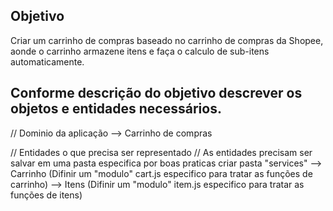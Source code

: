 ## Objetivo
Criar um carrinho de compras baseado no carrinho de compras da Shopee, aonde o carrinho armazene itens e faça o calculo de sub-itens automaticamente.


## Conforme descrição do objetivo descrever os objetos e entidades necessários.

// Dominio da aplicação 
--> Carrinho de compras

// Entidades o que precisa ser representado
// As entidades precisam ser salvar em uma pasta especifica por boas praticas criar pasta "services"
--> Carrinho (Difinir um "modulo" cart.js especifico para tratar as funções de carrinho)
--> Itens (Difinir um "modulo" item.js especifico para tratar as funções de itens)






